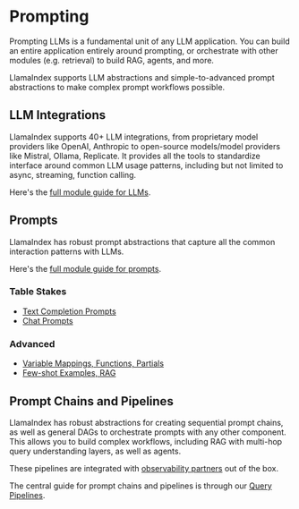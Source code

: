 # Prompting

Prompting LLMs is a fundamental unit of any LLM application. You can build an entire application entirely around prompting, or orchestrate with other modules (e.g. retrieval) to build RAG, agents, and more.

LlamaIndex supports LLM abstractions and simple-to-advanced prompt abstractions to make complex prompt workflows possible.

## LLM Integrations

LlamaIndex supports 40+ LLM integrations, from proprietary model providers like OpenAI, Anthropic to open-source models/model providers like Mistral, Ollama, Replicate. It provides all the tools to standardize interface around common LLM usage patterns, including but not limited to async, streaming, function calling.

Here's the [full module guide for LLMs](../module_guides/models/llms.md).

## Prompts

LlamaIndex has robust prompt abstractions that capture all the common interaction patterns with LLMs.

Here's the [full module guide for prompts](../module_guides/models/prompts/index.md).

### Table Stakes
- [Text Completion Prompts](../examples/customization/prompts/completion_prompts.ipynb)
- [Chat Prompts](../examples/customization/prompts/chat_prompts.ipynb)

### Advanced
- [Variable Mappings, Functions, Partials](../examples/prompts/advanced_prompts.ipynb)
- [Few-shot Examples, RAG](../examples/prompts/prompts_rag.ipynb)

## Prompt Chains and Pipelines

LlamaIndex has robust abstractions for creating sequential prompt chains, as well as general DAGs to orchestrate prompts with any other component. This allows you to build complex workflows, including RAG with multi-hop query understanding layers, as well as agents.

These pipelines are integrated with [observability partners](../module_guides/observability/index.md) out of the box.

The central guide for prompt chains and pipelines is through our [Query Pipelines](../module_guides/querying/pipeline/index.md).

